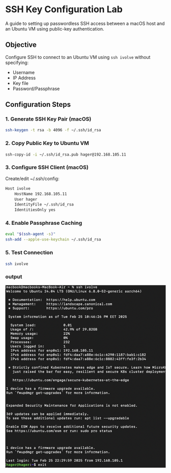# SSH Key Configuration Lab

A guide to setting up passwordless SSH access between a macOS host and an Ubuntu VM using public-key authentication.

## Objective
Configure SSH to connect to an Ubuntu VM using `ssh ivolve` without specifying:
- Username
- IP Address
- Key file
- Password/Passphrase

## Configuration Steps

### 1. Generate SSH Key Pair (macOS)
```bash
ssh-keygen -t rsa -b 4096 -f ~/.ssh/id_rsa
```
### 2. Copy Public Key to Ubuntu VM
```bash
ssh-copy-id -i ~/.ssh/id_rsa.pub hager@192.168.105.11
```
### 3. Configure SSH Client (macOS)
Create/edit ~/.ssh/config:
```bash
Host ivolve
    HostName 192.168.105.11
    User hager
    IdentityFile ~/.ssh/id_rsa
    IdentitiesOnly yes
```
### 4. Enable Passphrase Caching 
```bash
eval "$(ssh-agent -s)"
ssh-add --apple-use-keychain ~/.ssh/id_rsa
```
### 5. Test Connection
```bash
ssh ivolve
```
### output 
![Alt text](Screen4.png)